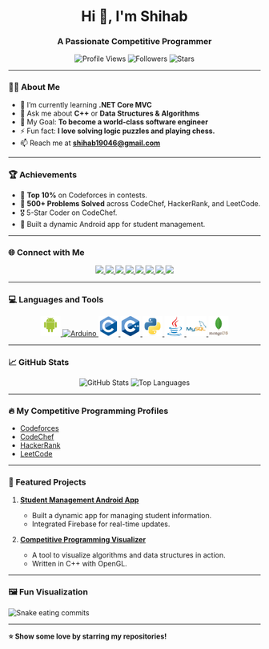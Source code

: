 <h1 align="center">Hi 👋, I'm Shihab</h1>
<h3 align="center">A Passionate Competitive Programmer</h3>

<p align="center">
  <img src="https://komarev.com/ghpvc/?username=dihanhassan&label=Profile%20views&color=0e75b6&style=flat" alt="Profile Views" />
  <img src="https://img.shields.io/github/followers/dihanhassan?style=social" alt="Followers" />
  <img src="https://img.shields.io/github/stars/dihanhassan?style=social" alt="Stars" />
</p>

---

### 👨‍💻 About Me

- 🌱 I’m currently learning **.NET Core MVC**  
- 💬 Ask me about **C++** or **Data Structures & Algorithms**  
- 🎯 My Goal: **To become a world-class software engineer**  
- ⚡ Fun fact: **I love solving logic puzzles and playing chess.**  
- 📫 Reach me at **shihab19046@gmail.com**

---

### 🏆 Achievements

- 🥇 **Top 10%** on Codeforces in contests.
- 🏅 **500+ Problems Solved** across CodeChef, HackerRank, and LeetCode.
- 🎖️ 5-Star Coder on CodeChef.
- 🚀 Built a dynamic Android app for student management.

---

### 🌐 Connect with Me

<p align="center">
  <a href="https://linkedin.com/in/atahar-islam-78097a1ab" target="_blank">
    <img src="https://img.shields.io/badge/-LinkedIn-%230077B5?style=for-the-badge&logo=linkedin&logoColor=white" />
  </a>
  <a href="https://stackoverflow.com/users/20122691" target="_blank">
    <img src="https://img.shields.io/badge/-StackOverflow-%23F58025?style=for-the-badge&logo=stack-overflow&logoColor=white" />
  </a>
  <a href="https://fb.com/sady.dihan" target="_blank">
    <img src="https://img.shields.io/badge/-Facebook-%231877F2?style=for-the-badge&logo=facebook&logoColor=white" />
  </a>
  <a href="https://instagram.com/sady.dihan" target="_blank">
    <img src="https://img.shields.io/badge/-Instagram-%23E4405F?style=for-the-badge&logo=instagram&logoColor=white" />
  </a>
  <a href="https://www.codechef.com/users/shihab_46" target="_blank">
    <img src="https://img.shields.io/badge/-CodeChef-%235B4638?style=for-the-badge&logo=codechef&logoColor=white" />
  </a>
  <a href="https://www.hackerrank.com/shihab_mbstu16" target="_blank">
    <img src="https://img.shields.io/badge/-HackerRank-%2329B463?style=for-the-badge&logo=hackerrank&logoColor=white" />
  </a>
  <a href="https://codeforces.com/profile/shihab_mbstu" target="_blank">
    <img src="https://img.shields.io/badge/-Codeforces-%231F8ACB?style=for-the-badge&logo=codeforces&logoColor=white" />
  </a>
  <a href="https://www.leetcode.com/dihanhassan21" target="_blank">
    <img src="https://img.shields.io/badge/-LeetCode-%23FFA116?style=for-the-badge&logo=leetcode&logoColor=white" />
  </a>
</p>

---

### 💻 Languages and Tools

<p align="center">
  <a href="https://developer.android.com" target="_blank">
    <img src="https://raw.githubusercontent.com/devicons/devicon/master/icons/android/android-original-wordmark.svg" alt="Android" width="40" height="40" />
  </a>
  <a href="https://www.arduino.cc/" target="_blank">
    <img src="https://cdn.worldvectorlogo.com/logos/arduino-1.svg" alt="Arduino" width="40" height="40" />
  </a>
  <a href="https://www.cprogramming.com/" target="_blank">
    <img src="https://raw.githubusercontent.com/devicons/devicon/master/icons/c/c-original.svg" alt="C" width="40" height="40" />
  </a>
  <a href="https://www.w3schools.com/cpp/" target="_blank">
    <img src="https://raw.githubusercontent.com/devicons/devicon/master/icons/cplusplus/cplusplus-original.svg" alt="C++" width="40" height="40" />
  </a>
  <a href="https://www.python.org" target="_blank">
    <img src="https://raw.githubusercontent.com/devicons/devicon/master/icons/python/python-original.svg" alt="Python" width="40" height="40" />
  </a>
  <a href="https://www.java.com" target="_blank">
    <img src="https://raw.githubusercontent.com/devicons/devicon/master/icons/java/java-original.svg" alt="Java" width="40" height="40" />
  </a>
  <a href="https://www.mysql.com/" target="_blank">
    <img src="https://raw.githubusercontent.com/devicons/devicon/master/icons/mysql/mysql-original-wordmark.svg" alt="MySQL" width="40" height="40" />
  </a>
  <a href="https://www.mongodb.com/" target="_blank">
    <img src="https://raw.githubusercontent.com/devicons/devicon/master/icons/mongodb/mongodb-original-wordmark.svg" alt="MongoDB" width="40" height="40" />
  </a>
</p>

---

### 📈 GitHub Stats

<p align="center">
  <img src="https://github-readme-stats.vercel.app/api?username=dihanhassan&show_icons=true&theme=radical" alt="GitHub Stats" />
  <img src="https://github-readme-stats.vercel.app/api/top-langs?username=dihanhassan&show_icons=true&locale=en&layout=compact&theme=radical" alt="Top Languages" />
</p>

---

### 🔥 My Competitive Programming Profiles

- [Codeforces](https://codeforces.com/profile/shihab_mbstu)  
- [CodeChef](https://www.codechef.com/users/shihab_46)  
- [HackerRank](https://www.hackerrank.com/shihab_mbstu16)  
- [LeetCode](https://leetcode.com/dihanhassan21)

---

### 🚀 Featured Projects

1. **[Student Management Android App](#)**  
   - Built a dynamic app for managing student information.
   - Integrated Firebase for real-time updates.

2. **[Competitive Programming Visualizer](#)**  
   - A tool to visualize algorithms and data structures in action.
   - Written in C++ with OpenGL.

---

### 🖼️ Fun Visualization

![Snake eating commits](https://github.com/your-username/your-repository-name/raw/output/snake.svg)


---

**⭐️ Show some love by starring my repositories!**
